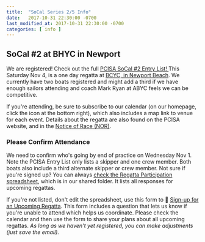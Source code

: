 ```yaml
---
title:  "SoCal Series 2/5 Info"
date:   2017-10-31 22:30:00 -0700
last_modified_at: 2017-10-31 22:30:00 -0700
categories: [ info ]
---
```




## SoCal #2 at BHYC in Newport

We are registered!  Check out the full [PCISA SoCal #2 Entry List!
](https://hssailing.org/machform/widget.php?key=67876xeb2ffe3c5d)  This Saturday Nov 4, is a one day regatta at [BCYC, in Newport Beach](http://bcyc.org/).  We currently have two boats registered and might add a third if we have enough sailors attending and coach Mark Ryan at ABYC feels we can be competitive.  

If you're attending, be sure to subscribe to our calendar (on our homepage, click the icon at the bottom right), which also includes a map link to venue for each event. Details about the regatta are also found on the PCISA website, and in the [Notice of Race (NOR)](https://hssailing.org/schedule_news/docs/pcisa_docs/2017-2018-PCISA-SoCal-NOR_1.pdf).


### Please Confirm Attendance

We need to confirm who's going by end of practice on Wednesday Nov 1.  Note the PCISA Entry List only lists a skipper and one crew member.  Both boats also include a third alternate skipper or crew member.  Not sure if you're signed up?  You can always [check the Regatta Participation spreadsheet](https://docs.google.com/spreadsheets/d/1Fi-safPTqkzyxh5QoJC42W5U_s2rLNkNWDNUzc6ybcE/edit#gid=633712323), which is in our shared folder.  It lists all responses for upcoming regattas.

If you're not listed, don't edit the spreadsheet, use this form to :triangular_flag_on_post: <a href="https://docs.google.com/forms/d/e/1FAIpQLSdHoOhTO7lkORibwT8FhTadlphJCcX4fGAcO9u2BuH8pL3XeA/viewform" rel="nofollow" target="_blank">Sign-up for an Upcoming Regatta</a>.  This form includes a question that lets us know if you're unable to attend which helps us coordinate.  Please check the calendar and then use the form to share your plans about all upcoming regattas.  _As long as we haven't yet registered, you can make adjustments (just save the email)._
